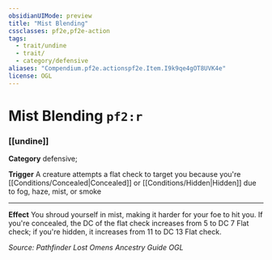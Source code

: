 ```yaml
---
obsidianUIMode: preview
title: "Mist Blending"
cssclasses: pf2e,pf2e-action
tags:
  - trait/undine
  - trait/
  - category/defensive
aliases: "Compendium.pf2e.actionspf2e.Item.I9k9qe4gOT8UVK4e"
license: OGL
---
```

# Mist Blending `pf2:r`

### [[undine]]

**Category** defensive; 




**Trigger** A creature attempts a flat check to target you because you're [[Conditions/Concealed|Concealed]] or [[Conditions/Hidden|Hidden]] due to fog, haze, mist, or smoke

* * *

**Effect** You shroud yourself in mist, making it harder for your foe to hit you. If you're concealed, the DC of the flat check increases from 5 to DC 7 Flat check; if you're hidden, it increases from 11 to DC 13 Flat check.

*Source: Pathfinder Lost Omens Ancestry Guide*
*OGL*